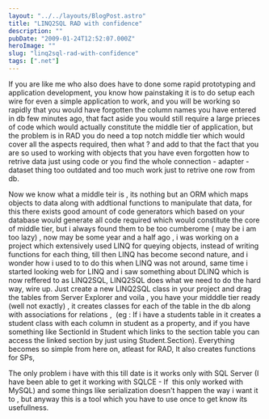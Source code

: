 ```yaml
---
layout: "../../layouts/BlogPost.astro"
title: "LINQ2SQL RAD with confidence"
description: ""
pubDate: "2009-01-24T12:52:07.000Z"
heroImage: ""
slug: "linq2sql-rad-with-confidence"
tags: [".net"]
---
```


If you are like me who also does have to done some rapid prototyping and application development, you know how painstaking it is to do setup each wire for even a simple application to work, and you will be working so rapidly that you would have forgotten the column names you have entered in db few minutes ago, that fact aside you would still require a large prieces of code which would actually constitute the middle tier of application, but the problem is in RAD you do need a top notch middle tier which would cover all the aspects required, then what ? and add to that the fact that you are so used to working with objects that you have even forgotten how to retrive data just using code or you find the whole connection - adapter - dataset thing too outdated and too much work just to retrive one row from db.

Now we know what a middle teir is , its nothing but an ORM which maps objects to data along with addtional functions to manipulate that data, for this there exists good amount of code generators which based on your database would generate all code required which would constitute the core of middle tier, but i always found them to be too cumberome ( may be i am too lazy) , now may be some year and a half ago , i was working on a project which extensively used LINQ for queying objects, instead of writing functions for each thing, till then LINQ has become second nature, and i wonder how i used to to do this when LINQ was not around, same time i started looking web for LINQ and i saw something about DLINQ which is now reffered to as LINQ2SQL, LINQ2SQL does what we need to do the hard way, wire up. Just create a new LINQ2SQL class in your project and drag the tables from Server Explorer and voila , you have your midddle tier ready (well not exactly) , it creates classes for each of the table in the db along with associations for relations ,  (eg : If i have a students table in it creates a student class with each column in student as a property, and if you have something like SectionId in Student which links to the section table you can access the linked section by just using Student.Section). Everything becomes so simple from here on, atleast for RAD, It also creates functions for SPs,

The only problem i have with this till date is it works only with SQL Server (I have been able to get it working with SQLCE - If  this only worked with MySQL) and some things like serialization doesn't happen the way i want it to , but anyway this is a tool which you have to use once to get know its usefullness.
